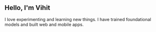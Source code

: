 ## Hello, I'm Vihit
I love experimenting and learning new things. I have trained foundational models and built web and mobile apps.





